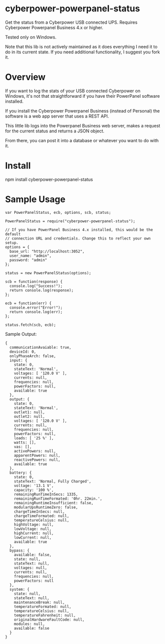 # cyberpower-powerpanel-status

Get the status from a Cyberpower USB connected UPS. Requires Cyberpower Powerpanel Business 4.x or higher.

Tested only on Windows.

Note that this lib is not actively maintained as it does everything I need it to do in its current state. If you need additional functionality, I suggest you fork it.


# Overview

If you want to log the stats of your USB connected Cyberpower on Windows, it's not that straightforward if you have their PowerPanel software installed. 

If you install the Cyberpower Powerpanel Business (instead of Personal) the software is a web app server that uses a REST API.

This little lib logs into the Powerpanel Business web server, makes a request for the current status and returns a JSON object.

From there, you can post it into a database or whatever you want to do with it.


# Install

npm install cyberpower-powerpanel-status


# Sample Usage

```
var PowerPanelStatus, ecb, options, scb, status;

PowerPanelStatus = require("cyberpower-powerpanel-status");

// If you have PowerPanel Business 4.x installed, this would be the default 
// connection URL and credentials. Change this to reflect your own setup.
options = {
  base_url: "http://localhost:3052",
  user_name: "admin",
  password: "admin"
};

status = new PowerPanelStatus(options);

scb = function(response) {
  console.log("Success!");
  return console.log(response);
};

ecb = function(err) {
  console.error("Error!");
  return console.log(err);
};

status.fetch(scb, ecb);

```

Sample Output:

```
{
  communicationAvaiable: true,
  deviceId: 0,
  onlyPhaseArch: false,       
  input: {
    state: 0,
    stateText: 'Normal',      
    voltages: [ '120.0 V' ],  
    currents: null,
    frequencies: null,        
    powerFactors: null,       
    available: true
  },
  output: {
    state: 0,
    stateText: 'Normal',      
    outlet1: null,
    outlet2: null,
    voltages: [ '120.0 V' ],  
    currents: null,
    frequencies: null,
    powerFactors: null,
    loads: [ '25 %' ],
    watts: [],
    vas: [],
    activePowers: null,
    apparentPowers: null,
    reactivePowers: null,
    available: true
  },
  battery: {
    state: 0,
    stateText: 'Normal, Fully Charged',
    voltage: '13.1 V',
    capacity: '100 %',
    remainingRunTimeInSecs: 1335,
    remainingRunTimeFormated: '0hr. 22min.',
    remainingRuntimeInsufficient: false,
    modularUpsRuntimeZero: false,
    chargeTimeInSecs: null,
    chargeTimeFormated: null,
    temperatureCelsius: null,
    highVoltage: null,
    lowVoltage: null,
    highCurrent: null,
    lowCurrent: null,
    available: true
  },
  bypass: {
    available: false,
    state: null,
    stateText: null,
    voltages: null,
    currents: null,
    frequencies: null,
    powerFactors: null
  },
  system: {
    state: null,
    stateText: null,
    maintenanceBreak: null,
    temperatureFormated: null,
    temperatureCelsius: null,
    temperatureFahrenheit: null,
    originalHardwareFaultCode: null,
    modules: null,
    available: false
  }
}
```